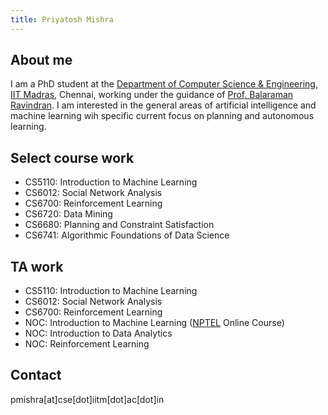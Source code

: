 ```yaml
---
title: Priyatosh Mishra
---
```

## About me

I am a PhD student at the [Department of Computer Science & Engineering](https://www.cse.iitm.ac.in/), [IIT Madras](https://www.iitm.ac.in), Chennai, working under the guidance of [Prof. Balaraman Ravindran](https://www.cse.iitm.ac.in/~ravi/). I am interested in the general areas of artificial intelligence and machine learning wih specific current focus on planning and autonomous learning.

## Select course work

- CS5110: Introduction to Machine Learning
- CS6012: Social Network Analysis
- CS6700: Reinforcement Learning
- CS6720: Data Mining
- CS6680: Planning and Constraint Satisfaction
- CS6741: Algorithmic Foundations of Data Science

## TA work

- CS5110: Introduction to Machine Learning
- CS6012: Social Network Analysis
- CS6700: Reinforcement Learning
- NOC: Introduction to Machine Learning ([NPTEL](https://onlinecourses.nptel.ac.in/) Online Course)
- NOC: Introduction to Data Analytics
- NOC: Reinforcement Learning

## Contact

pmishra[at]cse[dot]iitm[dot]ac[dot]in
